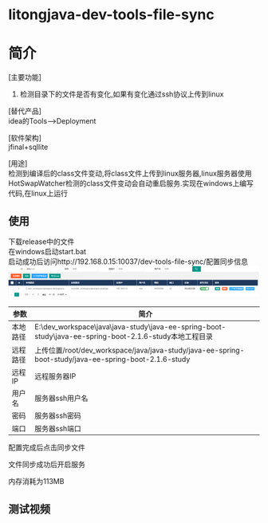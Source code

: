 # litongjava-dev-tools-file-sync

# 简介

[主要功能]  
1) 检测目录下的文件是否有变化,如果有变化通过ssh协议上传到linux  
 
[替代产品]  
idea的Tools-->Deployment  

[软件架构]  
jfinal+sqllite   

[用途]  
检测到编译后的class文件变动,将class文件上传到linux服务器,linux服务器使用HotSwapWatcher检测的class文件变动会自动重启服务.实现在windows上编写代码,在linux上运行  

## 使用
下载release中的文件  
在windows启动start.bat  
启动成功后访问http://192.168.0.15:10037/dev-tools-file-sync/配置同步信息  
![image-20210711115508910](doc/images/image-20210711115508910.png)  

| 参数     | 简介                                                         |
| -------- | ------------------------------------------------------------ |
| 本地路径 | E:\dev_workspace\java\java-study\java-ee-spring-boot-study\java-ee-spring-boot-2.1.6-study本地工程目录 |
| 远程路径 | 上传位置/root/dev_workspace/java/java-study/java-ee-spring-boot-study/java-ee-spring-boot-2.1.6-study |
| 远程IP   | 远程服务器IP                                                 |
| 用户名   | 服务器ssh用户名                                              |
| 密码     | 服务器ssh密码                                                |
| 端口     | 服务器ssh端口                                                |

配置完成后点击同步文件

文件同步成功后开启服务

内存消耗为113MB

## 测试视频





